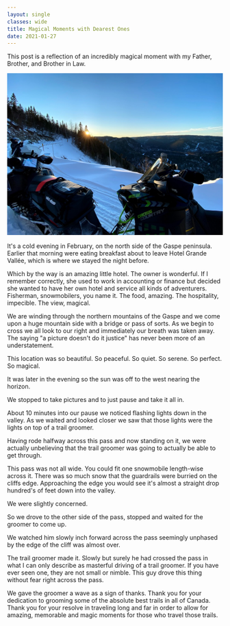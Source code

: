 ```yaml
---
layout: single
classes: wide
title: Magical Moments with Dearest Ones
date: 2021-01-27
---
```

This post is a reflection of an incredibly magical moment with my Father, Brother, and Brother in Law.

![gaspe-mountain-pass.jpg](/assets/img/gaspe-mountain-pass.jpg)


It's a cold evening in February, on the north side of the Gaspe peninsula. Earlier that morning were eating breakfast about to leave Hotel Grande Vallée, which is where we stayed the night before. 

Which by the way is an amazing little hotel. The owner is wonderful. If I remember correctly, she used to work in accounting or finance but decided she wanted to have her own hotel and service all kinds of adventurers. Fisherman, snowmobilers, you name it. The food, amazing. The hospitality, impecible. The view, magical.

We are winding through the northern mountains of the Gaspe and we come upon a huge mountain side with a bridge or pass of sorts. As we begin to cross we all look to our right and immediately our breath was taken away. The saying "a picture doesn't do it justice" has never been more of an understatement.

This location was so beautiful. So peaceful. So quiet. So serene. So perfect. So magical.

It was later in the evening so the sun was off to the west nearing the horizon. 

We stopped to take pictures and to just pause and take it all in.

About 10 minutes into our pause we noticed flashing lights down in the valley. As we waited and looked closer we saw that those lights were the lights on top of a trail groomer.

Having rode halfway across this pass and now standing on it, we were actually unbelieving that the trail groomer was going to actually be able to get through. 

This pass was not all wide. You could fit one snowmobile length-wise across it. There was so much snow that the guardrails were burried on the cliffs edge. Approaching the edge you would see it's almost a straight drop hundred's of feet down into the valley.

We were slightly concerned.

So we drove to the other side of the pass, stopped and waited for the groomer to come up.

We watched him slowly inch forward across the pass seemingly unphased by the edge of the cliff was almost over.

The trail groomer made it. Slowly but surely he had crossed the pass in what I can only describe as masterful driving of a trail groomer. If you have ever seen one, they are not small or nimble. This guy drove this thing without fear right across the pass.

We gave the groomer a wave as a sign of thanks. Thank you for your dedication to grooming some of the absolute best trails in all of Canada. Thank you for your resolve in traveling long and far in order to allow for amazing, memorable and magic moments for those who travel those trails.